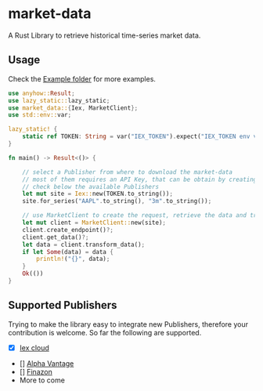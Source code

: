 # market-data
A Rust Library to retrieve historical time-series market data. 

## Usage

Check the [Example folder](https://github.com/danrusei/market-data/tree/master/examples) for more examples.

```rust
use anyhow::Result;
use lazy_static::lazy_static;
use market_data::{Iex, MarketClient};
use std::env::var;

lazy_static! {
    static ref TOKEN: String = var("IEX_TOKEN").expect("IEX_TOKEN env variable is required");
}

fn main() -> Result<()> {

    // select a Publisher from where to download the market-data
    // most of them requires an API Key, that can be obtain by creating an account
    // check below the available Publishers
    let mut site = Iex::new(TOKEN.to_string());
    site.for_series("AAPL".to_string(), "3m".to_string());

    // use MarketClient to create the request, retrieve the data and transform into MarketData struct
    let mut client = MarketClient::new(site);
    client.create_endpoint()?;
    client.get_data()?;
    let data = client.transform_data();
    if let Some(data) = data {
        println!("{}", data);
    }
    Ok(())
}

```

## Supported Publishers

Trying to make the library easy to integrate new Publishers, therefore your contribution is welcome.
So far the following are supported.

* [x] [Iex cloud](https://iexcloud.io/docs/api/#rest-how-to)
* [] [Alpha Vantage](https://www.alphavantage.co/documentation/)
* [] [Finazon](https://finazon.io/docs/api/latest#)
* More to come

